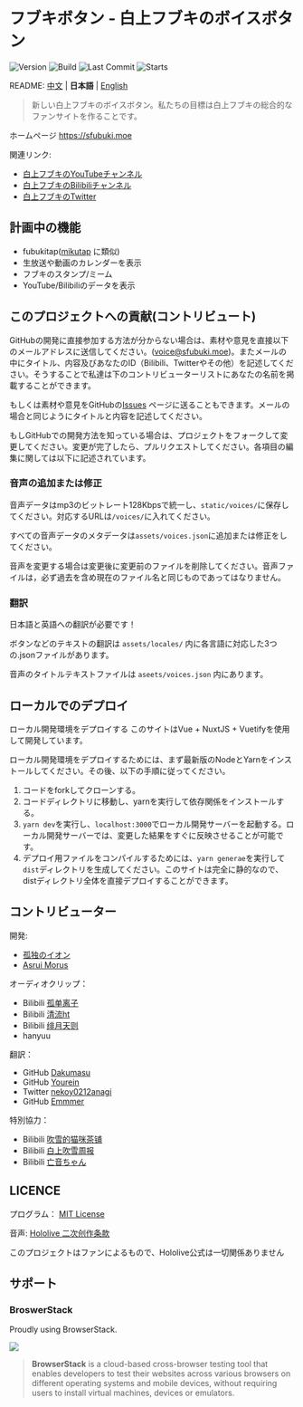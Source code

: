 # フブキボタン - 白上フブキのボイスボタン

![Version](https://img.shields.io/github/package-json/v/lonelyion/fubuki-button)
![Build](https://img.shields.io/github/workflow/status/lonelyion/fubuki-button/FBK-BTN-NG-CI)
![Last Commit](https://img.shields.io/github/last-commit/lonelyion/fubuki-button)
![Starts](https://img.shields.io/github/stars/lonelyion/fubuki-button)

README: [中文](https://github.com/oruyanke/fubuki-button/blob/master/README.md) | **日本語** | [English](https://github.com/oruyanke/fubuki-button/blob/master/README.EN.md)

> 新しい白上フブキのボイスボタン。私たちの目標は白上フブキの総合的なファンサイトを作ることです。

ホームページ https://sfubuki.moe

関連リンク:

* [白上フブキのYouTubeチャンネル](https://www.youtube.com/channel/UCdn5BQ06XqgXoAxIhbqw5Rg)
* [白上フブキのBilibiliチャンネル](https://space.bilibili.com/332704117)
* [白上フブキのTwitter](https://twitter.com/shirakamifubuki)

## 計画中の機能

- fubukitap([mikutap](https://aidn.jp/mikutap/) に類似)
- 生放送や動画のカレンダーを表示
- フブキのスタンプ/ミーム
- YouTube/Bilibiliのデータを表示

## このプロジェクトへの貢献(コントリビュート)

GitHubの開発に直接参加する方法が分からない場合は、素材や意見を直接以下のメールアドレスに送信してください。([voice@sfubuki.moe](mailto:voice@sfubuki.moe))。またメールの中にタイトル、内容及びあなたのID（Bilibili、Twitterやその他）を記述してください。そうすることで私達は下のコントリビューターリストにあなたの名前を掲載することができます。

もしくは素材や意見をGitHubの[Issues](https://github.com/copperion/fubuki-button/issues) ページに送ることもできます。メールの場合と同じようにタイトルと内容を記述してください。

もしGitHubでの開発方法を知っている場合は、プロジェクトをフォークして変更してください。変更が完了したら、プルリクエストしてください。各項目の編集に関しては以下に記述されています。

### 音声の追加または修正

音声データはmp3のビットレート128Kbpsで統一し、`static/voices/`に保存してください。対応するURLは`/voices/`に入れてください。

すべての音声データのメタデータは`assets/voices.json`に追加または修正をしてください。

音声を変更する場合は変更後に変更前のファイルを削除してください。音声ファイルは，必ず過去を含め現在のファイル名と同じものであってはなりません。

### 翻訳

日本語と英語への翻訳が必要です！

ボタンなどのテキストの翻訳は `assets/locales/` 内に各言語に対応した3つの.jsonファイルがあります。

音声のタイトルテキストファイルは `aseets/voices.json` 内にあります。

## ローカルでのデプロイ

ローカル開発環境をデプロイする
このサイトはVue + NuxtJS + Vuetifyを使用して開発しています。

ローカル開発環境をデプロイするためには、まず最新版のNodeとYarnをインストールしてください。その後、以下の手順に従ってください。

 1. コードをforkしてクローンする。
 2. コードディレクトリに移動し、yarnを実行して依存関係をインストールする。
 3. `yarn dev`を実行し、`localhost:3000`でローカル開発サーバーを起動する。ローカル開発サーバーでは、変更した結果をすぐに反映させることが可能です。
 4. デプロイ用ファイルをコンパイルするためには、`yarn generae`を実行して`dist`ディレクトリを生成してください。このサイトは完全に静的なので、distディレクトリ全体を直接デプロイすることができます。

## コントリビューター

開発:

- [孤独のイオン](https://github.com/lonelyion)
- [Asrui Morus](https://github.com/Morxi)

オーディオクリップ：

- Bilibili [孤单离子](https://space.bilibili.com/7564991)
- Bilibili [清流ht](https://space.bilibili.com/22311554)
- Bilibili [绯月天则](https://space.bilibili.com/1592713)
- hanyuu

翻訳：

- GitHub [Dakumasu](https://github.com/dakuamsu)
- GitHub [Yourein](https://github.com/Yourein)
- Twitter [nekoy0212anagi](https://twitter.com/nekoy0212anagi)
- GitHub [Emmmer](https://github.com/ShirakamiEmmmer)

特別協力：

- Bilibili [吹雪的猫咪茶铺](https://space.bilibili.com/431210892/)
- Bilibili [白上吹雪周报](https://space.bilibili.com/487763794)
- Bilibili [亡音ちゃん](https://space.bilibili.com/2613724)

## LICENCE

プログラム： [MIT License](https://github.com/oruyanke/fubuki-button/blob/master/LICENSE)

音声: [Hololive 二次创作条款](https://www.hololive.tv/terms)

このプロジェクトはファンによるもので、Hololive公式は一切関係ありません

## サポート

### BroswerStack

Proudly using BrowserStack.

[![](https://i.loli.net/2017/09/27/59cbc16b0f8b4.png)](https://www.browserstack.com/)

> **BrowserStack** is a cloud-based cross-browser testing tool that enables developers to test their websites across various browsers on different operating systems and mobile devices, without requiring users to install virtual machines, devices or emulators.
